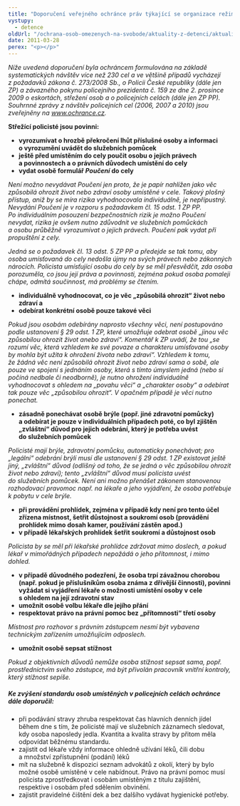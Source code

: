 ```yaml
---
title: "Doporučení veřejného ochránce práv týkající se organizace režimu a provozu policejních cel"
vystupy:
  - detence
oldUrl: "/ochrana-osob-omezenych-na-svobode/aktuality-z-detenci/aktuality-z-detenci-2011/doporuceni-verejneho-ochrance-prav-tykajici-se-organizace-rezimu-a-provozu-policejnich-ce/"
date: 2011-03-28
perex: "<p></p>"
---
```


<!-- imported from the old website -->

<p><i>Níže uvedená doporučení byla ochráncem formulována na základě systematických návštěv více než 230 cel a ve většině případů vycházejí z požadavků zákona č. 273/2008 Sb., o Policii České republiky (dále jen ZP) a závazného pokynu policejního prezidenta č. 159 ze dne 2. prosince 2009 o eskortách, střežení osob a o policejních celách (dále jen ZP PP). Souhrnné zprávy z návštěv policejních cel (2006, 2007 a 2010) jsou zveřejněny na <a href="/">www.ochrance.cz</a>.</i></p><p><b>Střežící policisté jsou povinni:</b></p><ul><li><strong>vyrozumívat o hrozbě překročení lhůt příslušné osoby a informaci o vyrozumění uvádět do služebních pomůcek </strong></li><li><strong>ještě před umístěním do cely poučit osobu o jejích právech a povinnostech a o právních důvodech umístění do cely </strong></li><li><strong>vydat osobě formulář <i>Poučení</i> do cely</strong></li></ul><p><i>Není možno nevydávat Poučení jen proto, že je papír nahlížen jako věc způsobilá ohrozit život nebo zdraví osoby umístěné v cele. Takový plošný přístup, aniž by se míra rizika vyhodnocovala individuálně, je nepřípustný. Nevydání Poučení je v rozporu s požadavkem čl. 15 odst. 1 ZP PP. Po individuálním posouzení bezpečnostních rizik je možno Poučení nevydat, rizika je ovšem nutno zdůvodnit ve služebních pomůckách a osobu průběžně vyrozumívat o jejich právech. Poučení pak vydat při propuštění z cely. </i></p><p><i>Jedná se o požadavek čl. 13 odst. 5 ZP PP a předejde se tak tomu, aby osoba umísťovaná do cely nedošla újmy na svých právech nebo zákonných nárocích. Policista umísťující osobu do cely by se měl přesvědčit, zda osoba porozuměla, co jsou její práva a povinnosti, zejména pokud osoba pomaleji chápe, odmítá součinnost, má problémy se čtením. </i></p><ul><li><b>individuálně vyhodnocovat, co je věc „způsobilá ohrozit“ život nebo zdraví a </b></li><li><b>odebírat konkrétní osobě pouze takové věci</b></li></ul><p><i>Pokud jsou osobám odebírány naprosto všechny věci, není postupováno podle ustanovení § 29 odst. 1 ZP, které umožňuje odebrat osobě „jinou věc způsobilou ohrozit život anebo zdraví“. Komentář k ZP uvádí, že tou „se rozumí věc, která vzhledem ke své povaze a charakteru umísťované osoby by mohla být užita k ohrožení života nebo zdraví“. Vzhledem k tomu, že žádná věc není způsobilá ohrozit život nebo zdraví sama o sobě, ale pouze ve spojení s jednáním osoby, která s tímto úmyslem jedná (nebo si počíná nedbale či neodborně), je nutno ohrožení individuálně vyhodnocovat s ohledem na „povahu věci“ a „charakter osoby“ a odebírat tak pouze věc „způsobilou ohrozit“. V opačném případě je věci nutno ponechat.</i></p><ul><li><b>zásadně ponechávat osobě brýle (popř. jiné zdravotní pomůcky) a odebírat je pouze v individuálních případech poté, co byl zjištěn „zvláštní“ důvod pro jejich odebrání, který je potřeba uvést do služebních pomůcek </b></li></ul><p><i>Policisté mají brýle, zdravotní pomůcku, automaticky ponechávat; pro „legální“ odebrání brýlí musí dle ustanovení § 29 odst. 1 ZP existovat ještě jiný, „zvláštní“ důvod (odlišný od toho, že se jedná o věc způsobilou ohrozit život nebo zdraví); tento „zvláštní“ důvod musí policista uvést do služebních pomůcek. Není ani možno přenášet zákonem stanovenou rozhodovací pravomoc např. na lékaře a jeho vyjádření, že osoba potřebuje k pobytu v cele brýle.</i></p><ul><li><b>při provádění prohlídek, zejména v případě kdy není pro tento účel zřízena místnost, šetřit důstojnost a soukromí osob (provádění prohlídek mimo dosah kamer, používání zástěn apod.) </b></li><li><b>v případě lékařských prohlídek šetřit soukromí a důstojnost osob </b></li></ul><p><i>Policista by se měl při lékařské prohlídce zdržovat mimo doslech, a pokud lékař v mimořádných případech nepožádá o jeho přítomnost, i mimo dohled.</i></p><ul><li><b>v případě důvodného podezření, že osoba trpí závažnou chorobou (např. pokud je příslušníkům osoba známa z dřívější činnosti), </b><b>povinni</b><b> vyžádat si vyjádření lékaře o možnosti umístění osoby v cele s ohledem na její zdravotní stav </b></li><li><b>umožnit osobě volbu lékaře dle jejího přání</b> </li><li><b>respektovat právo na právní pomoc bez „přítomnosti“ třetí osoby </b></li></ul><p><i>Místnost pro rozhovor s právním zástupcem nesmí být vybavena technickým zařízením umožňujícím odposlech. </i></p><ul><li><b>umožnit osobě sepsat stížnost </b></li></ul><p><i>Pokud z objektivních důvodů nemůže osoba stížnost sepsat sama, popř. prostřednictvím svého zástupce, má být přivolán pracovník vnitřní kontroly, který stížnost sepíše.</i></p><h5>Ke zvýšení standardu osob umístěných v policejních celách ochránce dále doporučil:<p></p></h5><ul><li>při podávání stravy zhruba respektovat čas hlavních denních jídel během dne s tím, že policisté mají ve služebních záznamech sledovat, kdy osoba naposledy jedla. Kvantita a kvalita stravy by přitom měla odpovídat běžnému standardu.</li><li>zajistit od lékaře vždy informace ohledně užívání léků, čili dobu a množství zpřístupnění (podání) léků</li><li>mít na služebně k dispozici seznam advokátů z okolí, který by bylo možné osobě umístěné v cele nabídnout. Právo na právní pomoc musí policista zprostředkovat i osobám umístěným z titulu zajištění, respektive i osobám před sdělením obvinění. </li><li>zajistit pravidelné čištění dek a bez dalšího vydávat hygienické potřeby.</li></ul>
